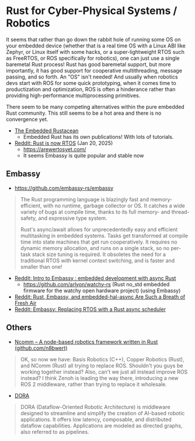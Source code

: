 # Rust for Cyber-Physical Systems / Robotics

It seems that rather than go down the rabbit hole of running some OS on your embedded device (whether that is a real time OS with a Linux ABI like Zephyr, or Linux itself with some hacks, or a super-lightweight RTOS such as FreeRTOS, or ROS specifically for robotics), one can just use a single baremetal Rust process!
Rust has good baremetal support, but more importantly, it has good support for cooperative multithreading, message passing, and so forth.
An "OS" isn't needed!
And usually when robotics devs start with ROS for some quick prototyping, when it comes time to productization and optimization, ROS is often a hinderance rather than providing high-performance multiprocessing primitives.

There seem to be many competing alternatives within the pure embedded Rust community.
This still seems to be a hot area and there is no convergence yet.

- [The Embedded Rustacean](https://www.theembeddedrustacean.com/)
  - Embedded Rust has its own publications! With lots of tutorials.
- [Reddit: Rust is now RTOS](https://www.reddit.com/r/rust/comments/1i691id/rust_is_now_rtos/?chainedPosts=t3_1h9hvq4) (Jan 20, 2025)
  - https://arewertosyet.com/
  - It seems Embassy is quite popular and stable now

## Embassy

- https://github.com/embassy-rs/embassy

> The Rust programming language is blazingly fast and memory-efficient, with no runtime, garbage collector or OS. It catches a wide variety of bugs at compile time, thanks to its full memory- and thread-safety, and expressive type system.
>
> Rust's async/await allows for unprecedentedly easy and efficient multitasking in embedded systems. Tasks get transformed at compile time into state machines that get run cooperatively. It requires no dynamic memory allocation, and runs on a single stack, so no per-task stack size tuning is required. It obsoletes the need for a traditional RTOS with kernel context switching, and is faster and smaller than one!

- [Reddit: Intro to Embassy : embedded development with async Rust](https://www.reddit.com/r/rust/comments/1hyi52x/intro_to_embassy_embedded_development_with_async/)
  - https://github.com/arlyon/watchy-rs (Rust no_std embedded firmware for the watchy open hardware project) (using Embassy)
- [Reddit: Rust, Embassy, and embedded-hal-async Are Such a Breath of Fresh Air](https://www.reddit.com/r/embedded/comments/1h9hvq4/rust_embassy_and_embeddedhalasync_are_such_a/)
- [Reddit: Embassy: Replacing RTOS with a Rust async scheduler](https://www.reddit.com/r/rust/comments/1hhsk3q/embassy_replacing_rtos_with_a_rust_async_scheduler/)

## Others

- [Ncomm – A node-based robotics framework written in Rust (github.com/n8bwert)](https://news.ycombinator.com/item?id=41530961)

> OK, so now we have: Basis Robotics (C++), Copper Robotics (Rust), and NComm (Rust) all trying to replace ROS. Shouldn't you guys be working together instead? Also, can't we just all instead improve ROS instead? I think Zenoh is leading the way there, introducing a new ROS 2 middleware, rather than trying to replace it wholesale.

- [DORA](https://github.com/dora-rs/dora)

> DORA (Dataflow-Oriented Robotic Architecture) is middleware designed to streamline and simplify the creation of AI-based robotic applications. It offers low latency, composable, and distributed dataflow capabilities. Applications are modeled as directed graphs, also referred to as pipelines.
